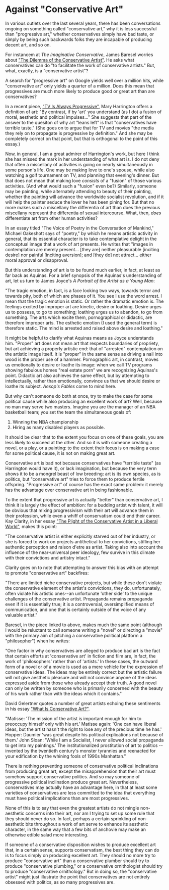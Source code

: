 # Against "Conservative Art"

In various outlets over the last several years, there has been conversations ongoing on something called "conservative
art," why it is less successful than "progressive art," whether conservatives simply have bad taste, or simply by being
such backwards folks they are incapable of producing decent art, and so on.


For instancem at *The Imaginative Conservative*, James Baresel worries about ["The Dilemma of the Conservative
Artist"](https://theimaginativeconservative.org/2023/08/dilemma-conservative-artist-james-baresel.html).
He asks what conservatives can do "to facilitate the work of conservative artists." But, what, exactly, is a
"conservative artist"?

A search for "progressive art" on Google yields 
well over a million hits, while "conservative art" only yields a quarter of a million. Does this mean that progressives
are much more likely to produce good or great art than are conservatives?

In a recent piece,
["TV Is Always Progressive"](https://americanmind.org/features/a-matter-of-taste/tv-is-always-progressive/),
Mary Harrington offers a definition of art: "By contrast, if by 'art' you understand (as I do) a fusion of moral,
aesthetic and political impulses..." She suggests that part of the answer to the quesiton of why art "leans left" is
that "conservatives have terrible taste." (She goes on to argue that for TV and movies "the media they rely on to
propagate is progressive by definition." And she may be completely correct on that point, but that is orthogonal to the
point of this essay.)

Now, in general, I am a great admirer of Harrington's work, but here I think she has missed the mark in her
understanding of what art is.
I do not deny that often a miscellany of activities is going on nearly simultaneously
in some person's life. One may be making love to one's spouse, while also watching a golf tournament on TV, and planning
that evening's dinner. But that does not mean that making love *consists* of a "fusion" of those various activities.
(And what would such a "fusion" even be?) Similarly, someone may be painting, while alternately attending to beauty of
their painting, whether the painting will advance the worldwide socialist revolution, and if it will help the painter
seduce the lover he has been pining for. But that no more makes such a miscellany the differentia of art than does the
previous miscellany represent the differentia of sexual intercourse.  What, then, *does* differentiate art from other
human activities?

In an essay titled "The Voice of Poetry in the Conversation of Mankind," Michael Oakeshott says of "poetry," by which he
means artistic activity in general, that its essential character is to take contemplative delight in the conceptual image
that a work of art presents. He writes that "images in contemplation are merely present... [they are]
neither pleasurable [inciting desire] nor painful [inciting aversion];
and [they do] not attract... either moral approval or disapproval.

But this understanding of art is to be found much earlier, in fact, at least as far back as Aquinas.
For a brief synopsis of the Aquinas's understanding of art, let us turn to James Joyce's *A Portrait of the Artist as a
Young Man*:

"The tragic emotion, in fact, is a face looking two ways, towards terror and towards pity, both of which are phases of
it. You see I use the word arrest. I mean that the tragic emotion is static. Or rather the dramatic emotion is. The
feelings excited by improper art are kinetic, desire or loathing. Desire urges us to possess, to go to something;
loathing urges us to abandon, to go from something. The arts which excite them, pornographical or didactic, are
therefore improper arts. The esthetic emotion (I used the general term) is therefore static. The mind is arrested and
raised above desire and loathing."

It might be helpful to clarify what Aquinas means as Joyce understands him. "Proper" art does not mean art that respects
boundaries of propriety, but art achieving a properly artistic end: that of "arrested" contemplation on the artistic image itself.
It is "proper" in the same sense as driving a nail into wood is the proper use of a hammer. Pornographic art, in
contrast, moves us emotionally to desire or loathe its image: when we call TV programs showing fabulous homes
"real estate porn" we are recognizing Aquinas's point. Didactic art also achieves the same effect, but by attempting to
intellectually, rather than emotionally, convince us that we should desire or loathe its subject. *Aesop's Fables*
come to mind here.

But why can't someone do both at once, try to make the case for some political cause while also producing an excellent
work of art?  Well, because no man may serve two masters. Imagine you are the manager of an NBA basketball team; you set the
team the simultaneous goals of:

1. Winning the NBA championship
2. Hiring as many disabled players as possible.

It should be clear that to the extent you focus on one of these goals, you are less likely to succeed at the other. And
so it is with someone creating a novel, or a play, or a painting: to the extent their focus is on making a case for
some political cause, it is not on making great art.

Conservative art is bad not because conservatives have "terrible taste" (as Harrington would have it),
or lack imagination, but because the very term shows
it to be a mongrel beast of low breeding: art is its own species, as is politics, but
"conservative art" tries to force them to
produce fertile offspring. "Progressive art" of course has the exact same problem: it merely has the advantage over
conservative art in being fashionable.

To the extent that progressive art is actually "better" than
conservative art, I think it is largely the effect of ambition: for a budding artist with talent, it will be obvious that
mixing progressivism with their art will advance them in their profession, while even a whiff of conservatism could
end their career. Kay Clarity, in her essay ["The Plight of the Conservative Artist in a Liberal
World"](https://theimaginativeconservative.org/2021/03/plight-conservative-artist-kay-clarity.html), makes this point:

"The conservative artist is either explicitly starved out of her industry, or she is forced to work on projects
antithetical to her convictions, stifling her authentic perception and raison d'etre as artist. Taking also into account
the influence of the near-universal peer ideology, few survive in this climate with their convictions and artistry
intact."

Clarity goes on to note that attempting to answer this bias with an attempt to promote "conservative art" backfires:

"There are limited niche conservative projects, but while these don't violate the conservative element of the artist's
convictions, they do, unfortunately, often violate his artistic ones--an unfortunate 'other side' to the unique
challenges of the conservative artist. Propaganda remains propaganda even if it is essentially true; it is a
controversial, oversimplified means of communication, and one that is certainly outside of the voice of any valuable
artist."

Baresel, in the piece linked to above, makes much the same point (although I would be reluctant to call
someone writing a "novel" or directing a "movie" with the primary aim of pitching a conservative political platform a
"philosopher") when he writes:

"One factor in why conservatives are alleged to produce bad art is the fact that certain efforts at 'conservative art'
in fiction and film are, in fact, the work of 'philosophers' rather than of 'artists.' In these cases, the outward form
of a novel or of a movie is used as a mere vehicle for the expression of conservative ideas. The ideas may be entirely
correct but the artistic failure will not give aesthetic pleasure and will not convince anyone of the ideas expressed
aside from those who already accept their truth. A good novel can only be written by someone who is primarily concerned
with the beauty of his work rather than with the ideas which it contains."

David Gelertner quotes a number of great artists echoing these sentiments in his essay ["What Is Conservative
Art?"](https://www.washingtonexaminer.com/news/1243466/what-is-conservative-art/).

"Matisse: 'The mission of the artist is important enough for him to preoccupy himself only with his art.' Matisse again:
'One can have liberal ideas, but the artist hasn't the right to lose any of the precious time he has.' Hopper: Daumier
'was great despite his political explications not because of them.' John Sloan: 'While I am a Socialist, I never allowed
social propaganda to get into my paintings.' The institutionalized prostitution of art to politics -- invented by the
twentieth century's monster tyrannies and reenacted for your edification by the whining fools of 1990s Manhattan."

There is nothing preventing someone of conservative political inclinations from producing great art, except the
misapprehension that their art must somehow support conservative politics. And so may someone of progressive political
inclination produce great art. Nevertheless, conservatives may actually have an advantage here, in that at least some
varieties of conservatives are less committed to the idea that everything must have political implications than are most
progressives.


None of this is to say that even the greatest artists do not mingle non-aesthetic concerns into their art, nor am I trying to
set up some rule that they should never do so. In fact, perhaps a certain sprinkling of non-aesthetic bits throughout a
work of art serve to enhance its aesthetic character, in the same way that a few bits of anchovie may make an otherwise
edible salad more interesting. 


If someone of a conservative disposition wishes to produce excellent art that, in a certain sense, supports
conservatism, the best thing they can do is to focus simply on producing excellent art.
They should no more try to produce "conservative art" than a conservative plumber should try to produce "conservative
plumbing," or a conservative ornithologist should try to produce "conservative ornithology."
But in doing so, the "conservative artist" might just illustrate the point
that conservatives are not entirely obsessed with politics, as so many progressives are.


